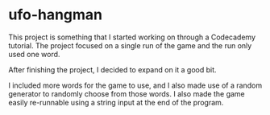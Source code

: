 # ufo-hangman

This project is something that I started working on through a Codecademy tutorial. The project focused on a single run of the game and the run only used one word. 

After finishing the project, I decided to expand on it a good bit. 

I included more words for the game to use, and I also made use of a random generator to randomly choose from those words. I also made the game easily re-runnable using a string input at the end of the program.
